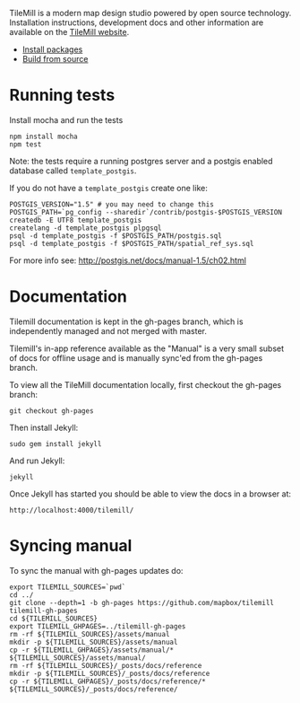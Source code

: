 TileMill is a modern map design studio powered by open source technology.
Installation instructions, development docs and other information are available
on the [TileMill website](http://mapbox.com/tilemill).

- [Install packages](http://mapbox.com/tilemill/docs/install/)
- [Build from source](http://mapbox.com/tilemill/docs/source/)


# Running tests

Install mocha and run the tests

    npm install mocha
    npm test


Note: the tests require a running postgres server and a postgis enabled
database called `template_postgis`.

If you do not have a `template_postgis` create one like:

    POSTGIS_VERSION="1.5" # you may need to change this
    POSTGIS_PATH=`pg_config --sharedir`/contrib/postgis-$POSTGIS_VERSION
    createdb -E UTF8 template_postgis
    createlang -d template_postgis plpgsql
    psql -d template_postgis -f $POSTGIS_PATH/postgis.sql
    psql -d template_postgis -f $POSTGIS_PATH/spatial_ref_sys.sql


For more info see: http://postgis.net/docs/manual-1.5/ch02.html


# Documentation

Tilemill documentation is kept in the gh-pages branch, which is independently managed and not merged with master.

Tilemill's in-app reference available as the "Manual" is a very small subset of docs for offline usage and is manually
sync'ed from the gh-pages branch.

To view all the TileMill documentation locally, first checkout the gh-pages branch:

    git checkout gh-pages

Then install Jekyll:

    sudo gem install jekyll

And run Jekyll:

    jekyll

Once Jekyll has started you should be able to view the docs in a browser at:

    http://localhost:4000/tilemill/


# Syncing manual

To sync the manual with gh-pages updates do:

    export TILEMILL_SOURCES=`pwd`
    cd ../
    git clone --depth=1 -b gh-pages https://github.com/mapbox/tilemill tilemill-gh-pages
    cd ${TILEMILL_SOURCES}
    export TILEMILL_GHPAGES=../tilemill-gh-pages
    rm -rf ${TILEMILL_SOURCES}/assets/manual
    mkdir -p ${TILEMILL_SOURCES}/assets/manual
    cp -r ${TILEMILL_GHPAGES}/assets/manual/* ${TILEMILL_SOURCES}/assets/manual/
    rm -rf ${TILEMILL_SOURCES}/_posts/docs/reference
    mkdir -p ${TILEMILL_SOURCES}/_posts/docs/reference
    cp -r ${TILEMILL_GHPAGES}/_posts/docs/reference/* ${TILEMILL_SOURCES}/_posts/docs/reference/
